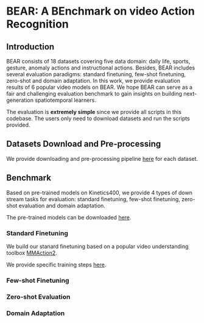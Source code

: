 # BEAR: A BEnchmark on video Action Recognition

## Introduction
BEAR consists of 18 datasets covering five data domain: daily life, sports, gesture, anomaly actions and instructional actions. Besides, BEAR includes several evaluation paradigms: standard finetuning, few-shot finetuning, zero-shot and domain adaptation. In this work, we provide evaluation results of 6 popular video models on BEAR. We hope BEAR can serve as a fair and challenging evaluation benchmark to gain insights on building next-generation spatiotemporal learners.

The evaluation is **extremely simple** since we provide all scripts in this codebase. The users only need to download datasets and run the scripts provided.


## Datasets Download and Pre-processing
We provide downloading and pre-processing pipeline [here](https://github.com/BEAR-CVPR2023/BEAR/tree/main/datasets) for each dataset.


## Benchmark
Based on pre-trained models on Kinetics400, we provide 4 types of down stream tasks for evaluation: standard finetuning, few-shot finetuning, zero-shot evaluation and domain adaptation.

The pre-trained models can be downloaded [here]().

### Standard Finetuning
We build our stanard finetuning based on a popular video understanding toolbox [MMAction2](https://github.com/open-mmlab/mmaction2).

We provide specific training steps [here](https://github.com/BEAR-CVPR2023/BEAR/tree/main/benchmark/finetuning).

### Few-shot Finetuning

### Zero-shot Evaluation

### Domain Adaptation








